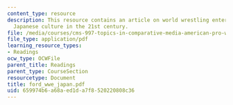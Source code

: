 ```yaml
---
content_type: resource
description: This resource contains an article on world wrestling entertainment in
  Japanese culture in the 21st century.
file: /media/courses/cms-997-topics-in-comparative-media-american-pro-wrestling-spring-2007/659974b6a68aed1da7f8520220808c36_ford_wwe_japan.pdf
file_type: application/pdf
learning_resource_types:
- Readings
ocw_type: OCWFile
parent_title: Readings
parent_type: CourseSection
resourcetype: Document
title: ford_wwe_japan.pdf
uid: 659974b6-a68a-ed1d-a7f8-520220808c36
---
```

